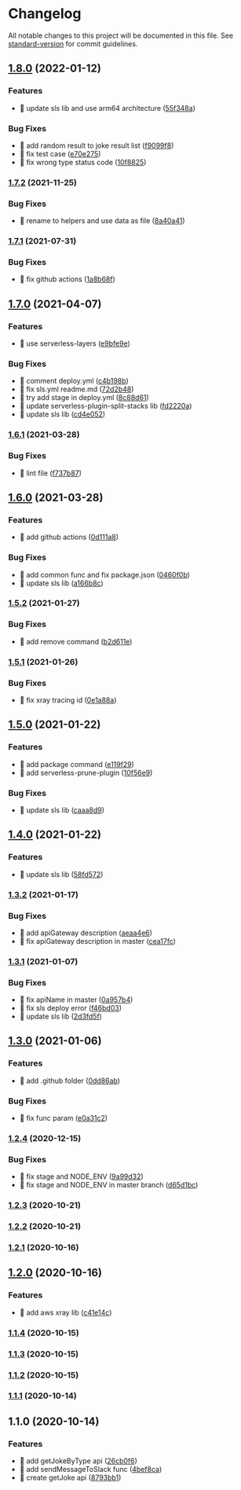 # Changelog

All notable changes to this project will be documented in this file. See [standard-version](https://github.com/conventional-changelog/standard-version) for commit guidelines.

## [1.8.0](https://github.com/yeukfei02/random-joke-slack-serverless/compare/v1.7.2...v1.8.0) (2022-01-12)


### Features

* 🎸 update sls lib and use arm64 architecture ([55f348a](https://github.com/yeukfei02/random-joke-slack-serverless/commit/55f348a81708dcc8ede2d9761cc7267a6c779a84))


### Bug Fixes

* 🐛 add random result to joke result list ([f9099f8](https://github.com/yeukfei02/random-joke-slack-serverless/commit/f9099f82eb09d575a9298131bd83e18283d7bf62))
* 🐛 fix test case ([e70e275](https://github.com/yeukfei02/random-joke-slack-serverless/commit/e70e275a53e9fbfcacc1d967750c569c7e6ef5a4))
* 🐛 fix wrong type status code ([10f8825](https://github.com/yeukfei02/random-joke-slack-serverless/commit/10f8825c619bc20f4a7d201b49a90bccc2cc3fe5))

### [1.7.2](https://github.com/yeukfei02/random-joke-slack-serverless/compare/v1.7.1...v1.7.2) (2021-11-25)


### Bug Fixes

* 🐛 rename to helpers and use data as file ([8a40a41](https://github.com/yeukfei02/random-joke-slack-serverless/commit/8a40a41389a71eea489dbfa8237167240c2982b5))

### [1.7.1](https://github.com/yeukfei02/random-joke-slack-serverless/compare/v1.7.0...v1.7.1) (2021-07-31)


### Bug Fixes

* 🐛 fix github actions ([1a8b68f](https://github.com/yeukfei02/random-joke-slack-serverless/commit/1a8b68f7a356cd0ac40a3c21e9adfce48e3e72c7))

## [1.7.0](https://github.com/yeukfei02/random-joke-slack-serverless/compare/v1.6.1...v1.7.0) (2021-04-07)


### Features

* 🎸 use serverless-layers ([e9bfe9e](https://github.com/yeukfei02/random-joke-slack-serverless/commit/e9bfe9e67cc7aeb6831b14854fc60655e0038632))


### Bug Fixes

* 🐛 comment deploy.yml ([c4b198b](https://github.com/yeukfei02/random-joke-slack-serverless/commit/c4b198b829b814c81c256819e1668155865ad085))
* 🐛 fix sls.yml readme.md ([72d2b48](https://github.com/yeukfei02/random-joke-slack-serverless/commit/72d2b48b016bbd08f00e5b22231725d9819d9021))
* 🐛 try add stage in deploy.yml ([8c88d61](https://github.com/yeukfei02/random-joke-slack-serverless/commit/8c88d61ed9d9ad7b8aaebe6e48cef5ad9189abb1))
* 🐛 update serverless-plugin-split-stacks lib ([fd2220a](https://github.com/yeukfei02/random-joke-slack-serverless/commit/fd2220a50332c052039bd68d9f109ee00fd8217d))
* 🐛 update sls lib ([cd4e052](https://github.com/yeukfei02/random-joke-slack-serverless/commit/cd4e052922acfac9862f7fa50c463c1362fed4d5))

### [1.6.1](https://github.com/yeukfei02/random-joke-slack-serverless/compare/v1.6.0...v1.6.1) (2021-03-28)


### Bug Fixes

* 🐛 lint file ([f737b87](https://github.com/yeukfei02/random-joke-slack-serverless/commit/f737b87ca2287122ef97e265e5267ad86d33d579))

## [1.6.0](https://github.com/yeukfei02/random-joke-slack-serverless/compare/v1.5.2...v1.6.0) (2021-03-28)


### Features

* 🎸 add github actions ([0d111a8](https://github.com/yeukfei02/random-joke-slack-serverless/commit/0d111a8188f5f8cbaa2b6e937e43666ec39be521))


### Bug Fixes

* 🐛 add common func and fix package.json ([0460f0b](https://github.com/yeukfei02/random-joke-slack-serverless/commit/0460f0bd23b0b1aa0e3951f007c353c5433c581c))
* 🐛 update sls lib ([a166b8c](https://github.com/yeukfei02/random-joke-slack-serverless/commit/a166b8ca0f799044bda7ab67402d0bb6386c32a6))

### [1.5.2](https://github.com/yeukfei02/random-joke-slack-serverless/compare/v1.5.1...v1.5.2) (2021-01-27)


### Bug Fixes

* 🐛 add remove command ([b2d611e](https://github.com/yeukfei02/random-joke-slack-serverless/commit/b2d611eae4d10afd3d2d9c5b1cb45d52a12cd654))

### [1.5.1](https://github.com/yeukfei02/random-joke-slack-serverless/compare/v1.5.0...v1.5.1) (2021-01-26)


### Bug Fixes

* 🐛 fix xray tracing id ([0e1a88a](https://github.com/yeukfei02/random-joke-slack-serverless/commit/0e1a88a2d8ac5cb3dc29ad014c894bc73b994007))

## [1.5.0](https://github.com/yeukfei02/random-joke-slack-serverless/compare/v1.4.0...v1.5.0) (2021-01-22)


### Features

* 🎸 add package command ([e119f29](https://github.com/yeukfei02/random-joke-slack-serverless/commit/e119f29232fb7986053699a5a4e0936442ec7cd3))
* 🎸 add serverless-prune-plugin ([10f56e9](https://github.com/yeukfei02/random-joke-slack-serverless/commit/10f56e95b1b394bdd6c61163fc8f3275e35ff482))


### Bug Fixes

* 🐛 update sls lib ([caaa8d9](https://github.com/yeukfei02/random-joke-slack-serverless/commit/caaa8d90a214daf1aae11d686142b252b846dfa7))

## [1.4.0](https://github.com/yeukfei02/random-joke-slack-serverless/compare/v1.3.2...v1.4.0) (2021-01-22)


### Features

* 🎸 update sls lib ([58fd572](https://github.com/yeukfei02/random-joke-slack-serverless/commit/58fd572b1ae2ba56c2297c1edd3954f672646744))

### [1.3.2](https://github.com/yeukfei02/random-joke-slack-serverless/compare/v1.3.1...v1.3.2) (2021-01-17)


### Bug Fixes

* 🐛 add apiGateway description ([aeaa4e6](https://github.com/yeukfei02/random-joke-slack-serverless/commit/aeaa4e61177f2cefe591a14e5184471b880c9cbd))
* 🐛 fix apiGateway description in master ([cea17fc](https://github.com/yeukfei02/random-joke-slack-serverless/commit/cea17fc8bfe9d1c015713e7f70693626b2c7e911))

### [1.3.1](https://github.com/yeukfei02/random-joke-slack-serverless/compare/v1.3.0...v1.3.1) (2021-01-07)


### Bug Fixes

* 🐛 fix apiName in master ([0a957b4](https://github.com/yeukfei02/random-joke-slack-serverless/commit/0a957b4ba73c9cd0f039e3dc2b6392f3183b7609))
* 🐛 fix sls deploy error ([f46bd03](https://github.com/yeukfei02/random-joke-slack-serverless/commit/f46bd032bc2472a5b4ac34ab84ab1cb62b7cc5c1))
* 🐛 update sls lib ([2d3fd5f](https://github.com/yeukfei02/random-joke-slack-serverless/commit/2d3fd5fe09a047185e273f89b999bac5b3df1105))

## [1.3.0](https://github.com/yeukfei02/random-joke-slack-serverless/compare/v1.2.4...v1.3.0) (2021-01-06)


### Features

* 🎸 add .github folder ([0dd86ab](https://github.com/yeukfei02/random-joke-slack-serverless/commit/0dd86ab4de649250bb86df3cd3d80a8711c4a4da))


### Bug Fixes

* 🐛 fix func param ([e0a31c2](https://github.com/yeukfei02/random-joke-slack-serverless/commit/e0a31c2741a741f329adaa542af6b35b8c9d3bc8))

### [1.2.4](https://github.com/yeukfei02/random-joke-slack-serverless/compare/v1.2.3...v1.2.4) (2020-12-15)


### Bug Fixes

* 🐛 fix stage and NODE_ENV ([9a99d32](https://github.com/yeukfei02/random-joke-slack-serverless/commit/9a99d32a6fb45865e462f1cb7d7c3a5b2ff3a03e))
* 🐛 fix stage and NODE_ENV in master branch ([d65d1bc](https://github.com/yeukfei02/random-joke-slack-serverless/commit/d65d1bc176e4693965a584bb6e1ec92c18343392))

### [1.2.3](https://github.com/yeukfei02/random-joke-slack-serverless/compare/v1.2.2...v1.2.3) (2020-10-21)

### [1.2.2](https://github.com/yeukfei02/random-joke-slack-serverless/compare/v1.2.1...v1.2.2) (2020-10-21)

### [1.2.1](https://github.com/yeukfei02/random-joke-slack-serverless/compare/v1.2.0...v1.2.1) (2020-10-16)

## [1.2.0](https://github.com/yeukfei02/random-joke-slack-serverless/compare/v1.1.4...v1.2.0) (2020-10-16)


### Features

* 🎸 add aws xray lib ([c41e14c](https://github.com/yeukfei02/random-joke-slack-serverless/commit/c41e14cf6f3725ec2ed0991033a0de22380b96e6))

### [1.1.4](https://github.com/yeukfei02/random-joke-slack-serverless/compare/v1.1.3...v1.1.4) (2020-10-15)

### [1.1.3](https://github.com/yeukfei02/random-joke-slack-serverless/compare/v1.1.2...v1.1.3) (2020-10-15)

### [1.1.2](https://github.com/yeukfei02/random-joke-slack-serverless/compare/v1.1.1...v1.1.2) (2020-10-15)

### [1.1.1](https://github.com/yeukfei02/random-joke-slack-serverless/compare/v1.1.0...v1.1.1) (2020-10-14)

## 1.1.0 (2020-10-14)


### Features

* 🎸 add getJokeByType api ([26cb0f6](https://github.com/yeukfei02/random-joke-slack-serverless/commit/26cb0f6fab98bfbc79dea7a2e3e576e790b62952))
* 🎸 add sendMessageToSlack func ([4bef8ca](https://github.com/yeukfei02/random-joke-slack-serverless/commit/4bef8cacc275224353cf1b854ac7b86eb41cd24b))
* 🎸 create getJoke api ([8793bb1](https://github.com/yeukfei02/random-joke-slack-serverless/commit/8793bb11916421135a6f931c8e316e5560549ce4))
